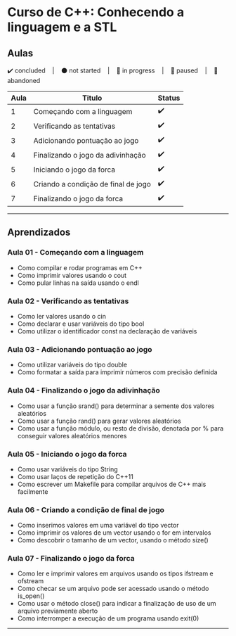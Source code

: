 # Curso de C++: Conhecendo a linguagem e a STL

## Aulas
<p>
  ✔️ concluded &nbsp;&nbsp;&nbsp;|&nbsp;&nbsp;&nbsp;
  ⚫ not started &nbsp;&nbsp;&nbsp;|&nbsp;&nbsp;&nbsp;
  🔵 in progress &nbsp;&nbsp;&nbsp;|&nbsp;&nbsp;&nbsp;
  🔶 paused &nbsp;&nbsp;&nbsp;|&nbsp;&nbsp;&nbsp;
  🔴 abandoned 
</p>

| Aula | Titulo | Status |
| --- | --- | --- |
| 1 | Começando com a linguagem | ✔️ |
| 2 | Verificando as tentativas | ✔️ |
| 3 | Adicionando pontuação ao jogo | ✔️ |
| 4 | Finalizando o jogo da adivinhação | ✔️ |
| 5 | Iniciando o jogo da forca | ✔️ |
| 6 | Criando a condição de final de jogo | ✔️ |
| 7 | Finalizando o jogo da forca | ✔️ |

---

## Aprendizados

### Aula 01 - Começando com a linguagem
<ul>
  <li>Como compilar e rodar programas em C++</li>
  <li>Como imprimir valores usando o cout</li>
  <li>Como pular linhas na saída usando o endl</li>
</ul>

### Aula 02 - Verificando as tentativas
<ul>
  <li>Como ler valores usando o cin</li>
  <li>Como declarar e usar variáveis do tipo bool</li>
  <li>Como utilizar o identificador const na declaração de variáveis</li>
</ul>

### Aula 03 - Adicionando pontuação ao jogo
<ul>
  <li>Como utilizar variáveis do tipo double</li>
  <li>Como formatar a saída para imprimir números com precisão definida</li>
</ul>

### Aula 04 - Finalizando o jogo da adivinhação
<ul>
  <li>Como usar a função srand() para determinar a semente dos valores aleatórios</li>
  <li>Como usar a função rand() para gerar valores aleatórios</li>
  <li>Como usar a função módulo, ou resto de divisão, denotada por % para conseguir valores aleatórios menores</li>
</ul>

### Aula 05 - Iniciando o jogo da forca
<ul>
  <li>Como usar variáveis do tipo String</li>
  <li>Como usar laços de repetição do C++11</li>
  <li>Como escrever um Makefile para compilar arquivos de C++ mais facilmente</li>
</ul>

### Aula 06 - Criando a condição de final de jogo
<ul>
  <li>Como inserimos valores em uma variável do tipo vector</li>
  <li>Como imprimir os valores de um vector usando o for em intervalos</li>
  <li>Como descobrir o tamanho de um vector, usando o método size()</li>
</ul>

### Aula 07 - Finalizando o jogo da forca
<ul>
  <li>Como ler e imprimir valores em arquivos usando os tipos ifstream e ofstream</li>
  <li>Como checar se um arquivo pode ser acessado usando o método is_open()</li>
  <li>Como usar o método close() para indicar a finalização de uso de um arquivo previamente aberto</li>
  <li>Como interromper a execução de um programa usando exit(0)</li>
</ul>

---
